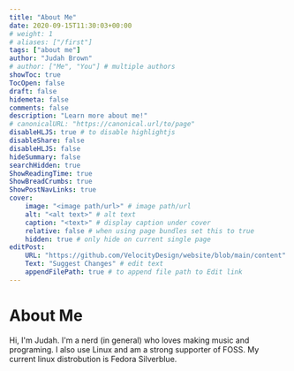 ```yaml
---
title: "About Me"
date: 2020-09-15T11:30:03+00:00
# weight: 1
# aliases: ["/first"]
tags: ["about me"]
author: "Judah Brown"
# author: ["Me", "You"] # multiple authors
showToc: true
TocOpen: false
draft: false
hidemeta: false
comments: false
description: "Learn more about me!"
# canonicalURL: "https://canonical.url/to/page"
disableHLJS: true # to disable highlightjs
disableShare: false
disableHLJS: false
hideSummary: false
searchHidden: true
ShowReadingTime: true
ShowBreadCrumbs: true
ShowPostNavLinks: true
cover:
    image: "<image path/url>" # image path/url
    alt: "<alt text>" # alt text
    caption: "<text>" # display caption under cover
    relative: false # when using page bundles set this to true
    hidden: true # only hide on current single page
editPost:
    URL: "https://github.com/VelocityDesign/website/blob/main/content"
    Text: "Suggest Changes" # edit text
    appendFilePath: true # to append file path to Edit link
---
```


# About Me
Hi, I'm Judah. I'm a nerd (in general) who loves making music and programing. I also use Linux and am a strong supporter of FOSS. My current linux distrobution is Fedora Silverblue.